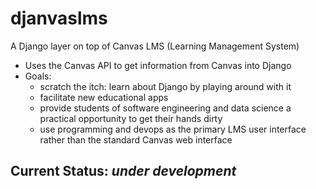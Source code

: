 # djanvaslms

A Django layer on top of Canvas LMS (Learning Management System)
- Uses the Canvas API to get information from Canvas into Django
- Goals:
  - scratch the itch: learn about Django by playing around with it
  - facilitate new educational apps
  - provide students of software engineering and data science a practical opportunity to get their hands dirty
  - use programming and devops as the primary LMS user interface rather than the standard Canvas web interface

## Current Status: *under development*
